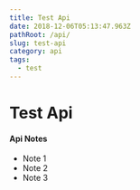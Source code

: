 ```yaml
---
title: Test Api
date: 2018-12-06T05:13:47.963Z
pathRoot: /api/
slug: test-api
category: api
tags:
  - test
---
```

Test Api
===

#### Api Notes
* Note 1
* Note 2
* Note 3
